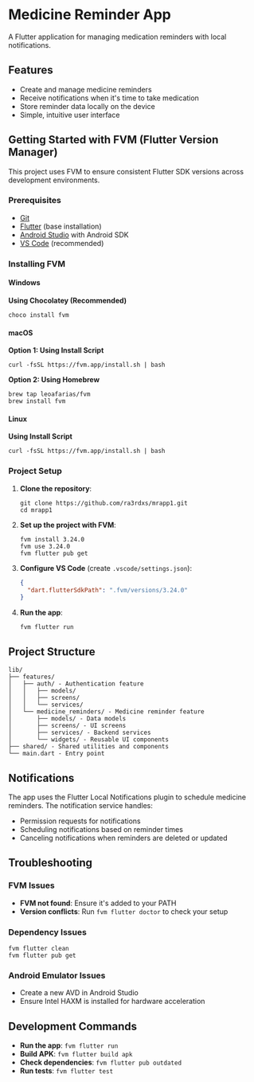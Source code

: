 # Medicine Reminder App

A Flutter application for managing medication reminders with local notifications.

## Features

- Create and manage medicine reminders
- Receive notifications when it's time to take medication
- Store reminder data locally on the device
- Simple, intuitive user interface

## Getting Started with FVM (Flutter Version Manager)

This project uses FVM to ensure consistent Flutter SDK versions across development environments.

### Prerequisites

- [Git](https://git-scm.com/downloads)
- [Flutter](https://docs.flutter.dev/get-started/install) (base installation)
- [Android Studio](https://developer.android.com/studio) with Android SDK
- [VS Code](https://code.visualstudio.com/download) (recommended)

### Installing FVM

#### Windows

**Using Chocolatey (Recommended)**

```
choco install fvm
```

#### macOS

**Option 1: Using Install Script**

```
curl -fsSL https://fvm.app/install.sh | bash
```

**Option 2: Using Homebrew**

```
brew tap leoafarias/fvm
brew install fvm
```

#### Linux

**Using Install Script**

```
curl -fsSL https://fvm.app/install.sh | bash
```

### Project Setup

1. **Clone the repository**:

   ```
   git clone https://github.com/ra3rdxs/mrapp1.git
   cd mrapp1
   ```

2. **Set up the project with FVM**:

   ```
   fvm install 3.24.0
   fvm use 3.24.0
   fvm flutter pub get
   ```

3. **Configure VS Code** (create `.vscode/settings.json`):

   ```json
   {
     "dart.flutterSdkPath": ".fvm/versions/3.24.0"
   }
   ```

4. **Run the app**:
   ```
   fvm flutter run
   ```

## Project Structure

```
lib/
├── features/
│   ├── auth/ - Authentication feature
│   │   ├── models/
│   │   ├── screens/
│   │   └── services/
│   └── medicine_reminders/ - Medicine reminder feature
│       ├── models/ - Data models
│       ├── screens/ - UI screens
│       ├── services/ - Backend services
│       └── widgets/ - Reusable UI components
├── shared/ - Shared utilities and components
└── main.dart - Entry point
```

## Notifications

The app uses the Flutter Local Notifications plugin to schedule medicine reminders. The notification service handles:

- Permission requests for notifications
- Scheduling notifications based on reminder times
- Canceling notifications when reminders are deleted or updated

## Troubleshooting

### FVM Issues

- **FVM not found**: Ensure it's added to your PATH
- **Version conflicts**: Run `fvm flutter doctor` to check your setup

### Dependency Issues

```
fvm flutter clean
fvm flutter pub get
```

### Android Emulator Issues

- Create a new AVD in Android Studio
- Ensure Intel HAXM is installed for hardware acceleration

## Development Commands

- **Run the app**: `fvm flutter run`
- **Build APK**: `fvm flutter build apk`
- **Check dependencies**: `fvm flutter pub outdated`
- **Run tests**: `fvm flutter test`
